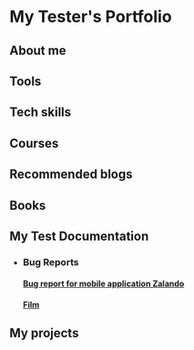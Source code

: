 # My Tester's Portfolio

## About me

## Tools

## Tech skills

## Courses

## Recommended blogs

## Books

## My Test Documentation

* ### Bug Reports
  #### [Bug report for mobile application Zalando](https://docs.google.com/document/d/1UBKAzUuzPdPOEK8oQfsfzF70FG11VKTZ0uQaSTxKSkY/edit?usp=sharing)
    #### [Film](https://drive.google.com/file/d/1bqgznFCbh7p-QiMEf-jSvhwBsFI7qHe-/view?usp=sharing)

## My projects
